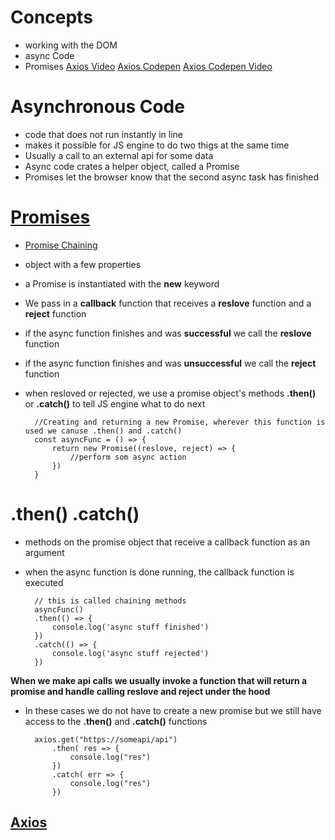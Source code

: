 # Concepts
* working with the DOM
* async Code
* Promises
[Axios Video](https://www.youtube.com/watch?v=XAMKKuJH7PY&feature=youtu.be)
[Axios Codepen](https://codepen.io/ShannonReed/pen/dyGjpGg)
[Axios Codepen Video](https://www.youtube.com/watch?v=w49aH-VVN14&feature=youtu.be)


# Asynchronous Code
* code that does not run instantly in line
* makes it possible for JS engine to do two thigs at the same time
* Usually a call to an external api for some data
* Async code crates a helper object, called a Promise
* Promises let the browser know that the second async task has finished

# [Promises](https://www.youtube.com/watch?time_continue=217&v=7I3TeN2Sj1k&feature=emb_logo)
* [Promise Chaining](https://javascript.info/promise-chaining)
* object with a few properties
* a Promise is instantiated with the **new** keyword
* We pass in a **callback** function that receives a **reslove** function and a **reject** function
* if the async function finishes and was **successful** we call the **reslove** function
* if the async function finishes and was **unsuccessful** we call the **reject** function
* when resloved or rejected, we use a promise object's methods **.then()** or **.catch()** to tell JS engine what to do next

        //Creating and returning a new Promise, wherever this function is used we canuse .then() and .catch()
        const asyncFunc = () => {
            return new Promise((reslove, reject) => {
                //perform som async action
            })
        }

# .then() .catch()
* methods on the promise object that receive a callback function as an argument
* when the async function is done running, the callback function is executed

        // this is called chaining methods
        asyncFunc()
        .then(() => {
            console.log('async stuff finished')
        })
        .catch(() => {
            console.log('async stuff rejected')
        })


**When we make api calls we usually invoke a function that will return a promise and handle calling reslove and reject under the hood**
* In these cases we do not have to create a new promise but we still have access to the **.then()** and **.catch()** functions

        axios.get("https://someapi/api")
            .then( res => {
                console.log("res")
            })
            .catch( err => {
                console.log("res")
            })


## [Axios](https://github.com/axios/axios)
